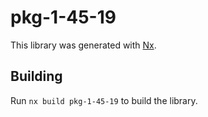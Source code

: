 # pkg-1-45-19

This library was generated with [Nx](https://nx.dev).

## Building

Run `nx build pkg-1-45-19` to build the library.
